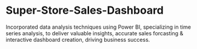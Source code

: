 # Super-Store-Sales-Dashboard
Incorporated data analysis techniques using Power BI, specializing in time series analysis, to deliver valuable insights, accurate sales forcasting &amp; interactive dashboard creation, driving business success.
